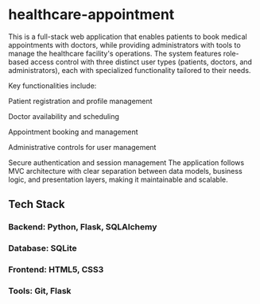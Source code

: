 # healthcare-appointment
This is a full-stack web application that enables patients to book medical appointments with doctors, while providing administrators with tools to manage the healthcare facility's operations. The system features role-based access control with three distinct user types (patients, doctors, and administrators), each with specialized functionality tailored to their needs.

Key functionalities include:

Patient registration and profile management

Doctor availability and scheduling

Appointment booking and management

Administrative controls for user management

Secure authentication and session management
The application follows MVC architecture with clear separation between data models, business logic, and presentation layers, making it maintainable and scalable.
## Tech Stack
### Backend: Python, Flask, SQLAlchemy
### Database: SQLite
### Frontend: HTML5, CSS3
### Tools: Git, Flask 
